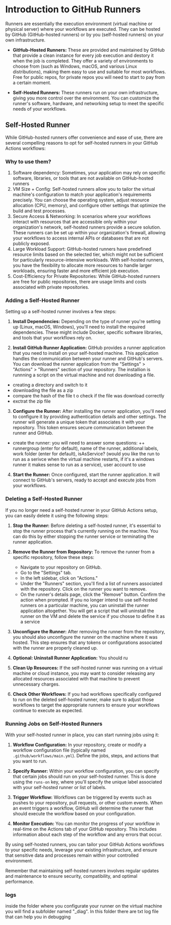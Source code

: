 # Introduction to GitHub Runners
Runners are essentially the execution environment (virtual machine or physical server) where your workflows are executed. 
 They can be hosted by GitHub (GitHub-hosted runners) or by you (self-hosted runners) on your own infrastructure. 

- **GitHub-Hosted Runners:** These are provided and maintained by GitHub that provide a clean instance for every job execution and destory it when the job is completed. They offer a variety of environments to choose from (such as Windows, macOS, and various Linux distributions), making them easy to use and suitable for most workflows. Free for public repos, for private repos you will need to start to pay from a certain moment.

- **Self-Hosted Runners:** These runners run on your own infrastructure, giving you more control over the environment. You can customize the runner's software, hardware, and networking setup to meet the specific needs of your workflows.

## Self-Hosted Runner
While GitHub-hosted runners offer convenience and ease of use, there are several compelling reasons to opt for self-hosted runners in your GitHub Actions workflows:

### Why to use them?
1. Software dependency: Sometimes, your application may rely on specific software, libraries, or tools that are not available on GitHub-hosted runners
2. VM Size + Config: Self-hosted runners allow you to tailor the virtual machine's configuration to match your application's requirements precisely. You can choose the operating system, adjust resource allocation (CPU, memory), and configure other settings that optimize the build and test processes.
3. Secure Access & Networking: In scenarios where your workflows interact with resources that are accessible only within your organization's network, self-hosted runners provide a secure solution. These runners can be set up within your organization's firewall, allowing your workflows to access internal APIs or databases that are not publicly exposed.
4. Large Workload Support: GitHub-hosted runners have predefined resource limits based on the selected tier, which might not be sufficient for particularly resource-intensive workloads. With self-hosted runners, you have the flexibility to allocate more resources to handle larger workloads, ensuring faster and more efficient job execution.
5. Cost-Efficiency for Private Repositories: While GitHub-hosted runners are free for public repositories, there are usage limits and costs associated with private repositories.


### Adding a Self-Hosted Runner

Setting up a self-hosted runner involves a few steps:

1. **Install Dependencies:** Depending on the type of runner you're setting up (Linux, macOS, Windows), you'll need to install the required dependencies. These might include Docker, specific software libraries, and tools that your workflows rely on.

2. **Install GitHub Runner Application:** GitHub provides a runner application that you need to install on your self-hosted machine. This application handles the communication between your runner and GitHub's servers. You can download the runner application from the "Settings" > "Actions" > "Runners" section of your repository.
The installion is runnning a script on the virtual machine and not downloading a file.  

+ creating a directory and switch to it
+ downloading the file as a zip
+ compare the hash of the file t o check if the file was download correctly
+ exctrat the zip file

3. **Configure the Runner:** After installing the runner application, you'll need to configure it by providing authentication details and other settings. The runner will generate a unique token that associates it with your repository. This token ensures secure communication between the runner and GitHub.
+ create the runner: you will need to answer some questions: 
++ runnergroup (enter for default), name of the runner, additional labels, work folder (enter for default), isAsService? (would you like the run to run as a serivce when the virtual machine restarts, if it's a windows runner it makes sense to run as a service), user account to use


4. **Start the Runner:** Once configured, start the runner application. It will connect to GitHub's servers, ready to accept and execute jobs from your workflows.

### Deleting a Self-Hosted Runner

If you no longer need a self-hosted runner in your GitHub Actions setup, you can easily delete it using the following steps:

1. **Stop the Runner:**
   Before deleting a self-hosted runner, it's essential to stop the runner process that's currently running on the machine. You can do this by either stopping the runner service or terminating the runner application.

2. **Remove the Runner from Repository:**
   To remove the runner from a specific repository, follow these steps:
   
   - Navigate to your repository on GitHub.
   - Go to the "Settings" tab.
   - In the left sidebar, click on "Actions."
   - Under the "Runners" section, you'll find a list of runners associated with the repository. Click on the runner you want to remove.
   - On the runner's details page, click the "Remove" button. Confirm the action when prompted.
If you no longer intend to use self-hosted runners on a particular machine, you can uninstall the runner application altogether. You will get a script that will uninstall the runner on the VM and delete the service if you chosse to define it as a service

3. **Unconfigure the Runner:**
   After removing the runner from the repository, you should also unconfigure the runner on the machine where it was hosted. This step ensures that any tokens or configurations associated with the runner are properly cleaned up.

4. **Optional: Uninstall Runner Application:**
    You should ru

5. **Clean Up Resources:**
   If the self-hosted runner was running on a virtual machine or cloud instance, you may want to consider releasing any allocated resources associated with that machine to prevent unnecessary charges.

6. **Check Other Workflows:**
   If you had workflows specifically configured to run on the deleted self-hosted runner, make sure to adjust those workflows to target the appropriate runners to ensure your workflows continue to execute as expected.


### Running Jobs on Self-Hosted Runners

With your self-hosted runner in place, you can start running jobs using it:

1. **Workflow Configuration:** In your repository, create or modify a workflow configuration file (typically named `.github/workflows/main.yml`). Define the jobs, steps, and actions that you want to run.

2. **Specify Runner:** Within your workflow configuration, you can specify that certain jobs should run on your self-hosted runner. This is done using the `runs-on` key, where you'll specify the unique label associated with your self-hosted runner or list of labels.

3. **Trigger Workflow:** Workflows can be triggered by events such as pushes to your repository, pull requests, or other custom events. When an event triggers a workflow, GitHub will determine the runner that should execute the workflow based on your configuration.

4. **Monitor Execution:** You can monitor the progress of your workflow in real-time on the Actions tab of your GitHub repository. This includes information about each step of the workflow and any errors that occur.

By using self-hosted runners, you can tailor your GitHub Actions workflows to your specific needs, leverage your existing infrastructure, and ensure that sensitive data and processes remain within your controlled environment.

Remember that maintaining self-hosted runners involves regular updates and maintenance to ensure security, compatibility, and optimal performance.

### logs
inside the folder where you configurate your runner on the virtual machine you will find a subfolder named "_diag". In this folder there are txt log file that can help you in debugging